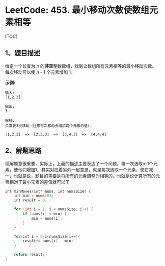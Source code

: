 # LeetCode: 453. 最小移动次数使数组元素相等

[TOC]



## 1、题目描述



给定一个长度为 *n* 的**非空**整数数组，找到让数组所有元素相等的最小移动次数。每次移动可以使 *n* - 1 个元素增加 1。

**示例:**

```
输入:
[1,2,3]

输出:
3

解释:
只需要3次移动（注意每次移动会增加两个元素的值）：

[1,2,3]  =>  [2,3,3]  =>  [3,4,3]  =>  [4,4,4]
```





## 2、解题思路

​	理解题意很重要，实际上，上面的描述主要表达了一个问题，每一次选取n-1个元素，使他们增加1，其实对应着另外一层意思，就是每次选取一个元素，使它减一，也就是说，题目的需要是将所有的元素调整为相等的，也就是说计算所有的元素相对于最小元素的差值就可以了



```c
int minMoves(int* nums, int numsSize) {
    int min = nums[0];
    int result = 0;

    for (int i = 1; i < numsSize; i++) {
        if (nums[i] < min) {
            min = nums[i];
        }
    }

    for(int i = 0;i<numsSize;i++){
        result+= nums[i] - min;
    }

    return result;
}
```

